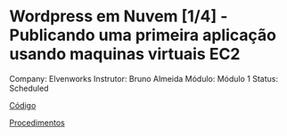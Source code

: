 # Wordpress em Nuvem [1/4] - Publicando uma primeira aplicação usando maquinas virtuais EC2

Company: Elvenworks
Instrutor: Bruno Almeida
Módulo: Módulo 1
Status: Scheduled

[Código](Wordpress%20em%20Nuvem%20%5B1%204%5D%20-%20Publicando%20uma%20primeira%20eb2a59148bf348868ffc7032608ae136/Co%CC%81digo%2018b532d151ca4fb7b29af6f49dad4079.md)

[Procedimentos](Wordpress%20em%20Nuvem%20%5B1%204%5D%20-%20Publicando%20uma%20primeira%20eb2a59148bf348868ffc7032608ae136/Procedimentos%20a099f428cd3044cea0247ff985215565.md)